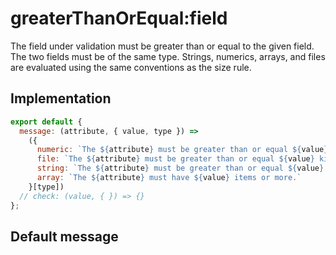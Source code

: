 # greaterThanOrEqual:field

The field under validation must be greater than or equal to the given field. The two fields must be of the same type. Strings, numerics, arrays, and files are evaluated using the same conventions as the size rule.

## Implementation

```js
export default {
  message: (attribute, { value, type }) =>
    ({
      numeric: `The ${attribute} must be greater than or equal ${value}.`,
      file: `The ${attribute} must be greater than or equal ${value} kilobytes.`,
      string: `The ${attribute} must be greater than or equal ${value} characters.`,
      array: `The ${attribute} must have ${value} items or more.`
    }[type])
  // check: (value, { }) => {}
};
```

## Default message

```

```
